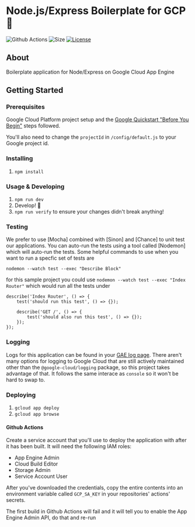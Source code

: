 # Node.js/Express Boilerplate for GCP 🐣
![Github Actions](https://github.com/cortl/express-gcp/actions/workflows/pipeline.yml/badge.svg)
![Size](https://img.shields.io/github/languages/code-size/cortl/express-gcp.svg)
[![License](https://img.shields.io/github/license/cortl/express-gcp.svg)](LICENSE)

## About
Boilerplate application for Node/Express on Google Cloud App Engine

## Getting Started

### Prerequisites
Google Cloud Platform project setup and the [Google Quickstart "Before You Begin"](https://cloud.google.com/appengine/docs/standard/nodejs/quickstart#before-you-begin) steps followed.

You'll also need to change the `projectId` in `/config/default.js` to your Google project id.

### Installing
1. `npm install`

### Usage & Developing
1. `npm run dev`
2. Develop! 🎉
3. `npm run verify` to ensure your changes didn't break anything!

### Testing
We prefer to use [Mocha] combined with [Sinon] and [Chance] to unit test our applications.  You can auto-run the tests using a tool called [Nodemon] which will auto-run the tests.  Some helpful commands to use when you want to run a specfic set of tests are

`nodemon --watch test --exec "Describe Block"`

for this sample project you could use
`nodemon --watch test --exec "Index Router"`
which would run all the tests under
```
describe('Index Router', () => {
    test('should run this test', () => {});

    describe('GET /', () => {
        test('should also run this test', () => {});
    });
});
```

### Logging

Logs for this application can be found in your [GAE log page](https://console.cloud.google.com/logs/viewer).  There aren't many options for logging to Google Cloud that are still actively maintained other than the `@google-cloud/logging` package, so this project takes advantage of that.  It follows the same interace as `console` so it won't be hard to swap to.

### Deploying
1. `gcloud app deploy`
2. `gcloud app browse`

#### Github Actions

Create a service account that you'll use to deploy the application with after it has been built.  It will need the following IAM roles:
- App Engine Admin
- Cloud Build Editor
- Storage Admin
- Service Account User

After you've downloaded the credentials, copy the entire contents into an environment variable called `GCP_SA_KEY` in your repositories' actions' secrets.

The first build in Github Actions will fail and it will tell you to enable the App Engine Admin API, do that and re-run